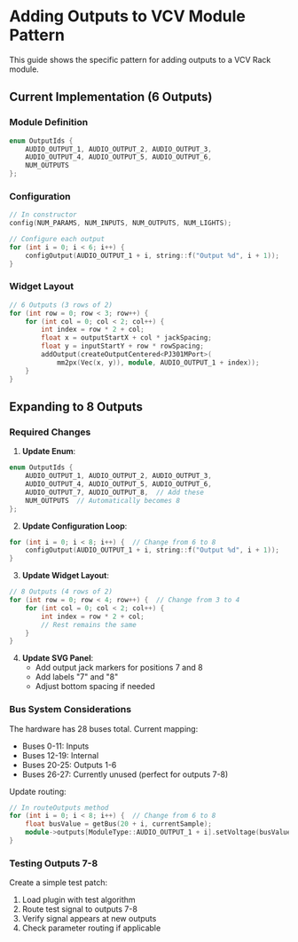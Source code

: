 # Adding Outputs to VCV Module Pattern

This guide shows the specific pattern for adding outputs to a VCV Rack module.

## Current Implementation (6 Outputs)

### Module Definition
```cpp
enum OutputIds {
    AUDIO_OUTPUT_1, AUDIO_OUTPUT_2, AUDIO_OUTPUT_3,
    AUDIO_OUTPUT_4, AUDIO_OUTPUT_5, AUDIO_OUTPUT_6,
    NUM_OUTPUTS
};
```

### Configuration
```cpp
// In constructor
config(NUM_PARAMS, NUM_INPUTS, NUM_OUTPUTS, NUM_LIGHTS);

// Configure each output
for (int i = 0; i < 6; i++) {
    configOutput(AUDIO_OUTPUT_1 + i, string::f("Output %d", i + 1));
}
```

### Widget Layout
```cpp
// 6 Outputs (3 rows of 2)
for (int row = 0; row < 3; row++) {
    for (int col = 0; col < 2; col++) {
        int index = row * 2 + col;
        float x = outputStartX + col * jackSpacing;
        float y = inputStartY + row * rowSpacing;
        addOutput(createOutputCentered<PJ301MPort>(
            mm2px(Vec(x, y)), module, AUDIO_OUTPUT_1 + index));
    }
}
```

## Expanding to 8 Outputs

### Required Changes

1. **Update Enum**:
```cpp
enum OutputIds {
    AUDIO_OUTPUT_1, AUDIO_OUTPUT_2, AUDIO_OUTPUT_3,
    AUDIO_OUTPUT_4, AUDIO_OUTPUT_5, AUDIO_OUTPUT_6,
    AUDIO_OUTPUT_7, AUDIO_OUTPUT_8,  // Add these
    NUM_OUTPUTS  // Automatically becomes 8
};
```

2. **Update Configuration Loop**:
```cpp
for (int i = 0; i < 8; i++) {  // Change from 6 to 8
    configOutput(AUDIO_OUTPUT_1 + i, string::f("Output %d", i + 1));
}
```

3. **Update Widget Layout**:
```cpp
// 8 Outputs (4 rows of 2)
for (int row = 0; row < 4; row++) {  // Change from 3 to 4
    for (int col = 0; col < 2; col++) {
        int index = row * 2 + col;
        // Rest remains the same
    }
}
```

4. **Update SVG Panel**:
   - Add output jack markers for positions 7 and 8
   - Add labels "7" and "8"
   - Adjust bottom spacing if needed

### Bus System Considerations

The hardware has 28 buses total. Current mapping:
- Buses 0-11: Inputs
- Buses 12-19: Internal
- Buses 20-25: Outputs 1-6
- Buses 26-27: Currently unused (perfect for outputs 7-8)

Update routing:
```cpp
// In routeOutputs method
for (int i = 0; i < 8; i++) {  // Change from 6 to 8
    float busValue = getBus(20 + i, currentSample);
    module->outputs[ModuleType::AUDIO_OUTPUT_1 + i].setVoltage(busValue);
}
```

### Testing Outputs 7-8

Create a simple test patch:
1. Load plugin with test algorithm
2. Route test signal to outputs 7-8
3. Verify signal appears at new outputs
4. Check parameter routing if applicable